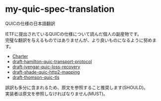 # my-quic-spec-translation
QUICの仕様の日本語翻訳


IETFに提出されているQUICの仕様について読んだ個人の副産物です。  
完璧な翻訳を与えるものではありませんが、より良いものになるように努めます。  
- [Charter](https://datatracker.ietf.org/doc/charter-ietf-quic/)
- [draft-hamilton-quic-transport-protocol](https://tools.ietf.org/html/draft-hamilton-quic-transport-protocol-00)
- [draft-iyengar-quic-loss-recovery](https://tools.ietf.org/html/draft-iyengar-quic-loss-recovery-00)
- [draft-shade-quic-http2-mapping](https://tools.ietf.org/html/draft-shade-quic-http2-mapping-00)
- [draft-thomson-quic-tls](https://tools.ietf.org/html/draft-thomson-quic-tls-00)


誤訳も多分に含まれるため、原文を参照すること推奨します(SHOULD)。  
実装者は原文を参照しなければなりません(MUST)。  
